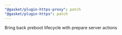 ```yaml
---
"@gasket/plugin-https-proxy": patch
"@gasket/plugin-https": patch
---
```


Bring back preboot lifecycle with prepare server actions
